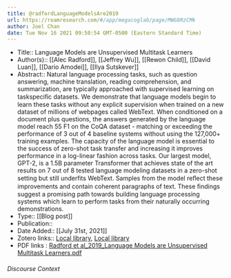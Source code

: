 ```yaml
---
title: @radfordLanguageModelsAre2019
url: https://roamresearch.com/#/app/megacoglab/page/MWG8RzCMk
author: Joel Chan
date: Tue Nov 16 2021 09:50:54 GMT-0500 (Eastern Standard Time)
---
```


- Title:: Language Models are Unsupervised Multitask Learners
- Author(s):: [[Alec Radford]], [[Jeffrey Wu]], [[Rewon Child]], [[David Luan]], [[Dario Amodei]], [[Ilya Sutskever]]
- Abstract:: Natural language processing tasks, such as question answering, machine translation, reading comprehension, and summarization, are typically approached with supervised learning on taskspeciﬁc datasets. We demonstrate that language models begin to learn these tasks without any explicit supervision when trained on a new dataset of millions of webpages called WebText. When conditioned on a document plus questions, the answers generated by the language model reach 55 F1 on the CoQA dataset - matching or exceeding the performance of 3 out of 4 baseline systems without using the 127,000+ training examples. The capacity of the language model is essential to the success of zero-shot task transfer and increasing it improves performance in a log-linear fashion across tasks. Our largest model, GPT-2, is a 1.5B parameter Transformer that achieves state of the art results on 7 out of 8 tested language modeling datasets in a zero-shot setting but still underﬁts WebText. Samples from the model reﬂect these improvements and contain coherent paragraphs of text. These ﬁndings suggest a promising path towards building language processing systems which learn to perform tasks from their naturally occurring demonstrations.
- Type:: [[Blog post]]
- Publication::
- Date Added:: [[July 31st, 2021]]
- Zotero links:: [Local library](zotero://select/groups/2451508/items/JPGBBHNR), [Local library](https://www.zotero.org/groups/2451508/items/JPGBBHNR)
- PDF links : [Radford et al_2019_Language Models are Unsupervised Multitask Learners.pdf](zotero://open-pdf/groups/2451508/items/F6IJPMCK)

###### Discourse Context


